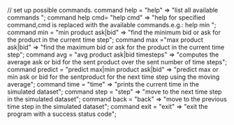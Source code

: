 // set up possible commands. 
command help = "help" => "list all available commands ";
command help cmd= "help cmd" => "help for specified command,cmd is replaced with the available
                                 commands.e.g.: help min ";
command min = "min product ask|bid" => "find the minimum bid or ask for the product in the current time step";
command max ="max product ask|bid" => "find the maximum bid or ask for the product in the current time step";
command avg = "avg product ask|bid timesteps" => "computes the average ask or bid for the sent product
                                                   over the sent number of time steps";
command predict = "predict max|min product ask|bid" => "predict max or min ask or bid for the sentproduct for
                                                        the next time step using the moving average";
command time = "time" => "prints the current time in the simulated dataset";
command step = "step" => "move to the next time step in the simulated dataset";
command back = "back" => "move to the previous time step in the simulated dataset";
command exit = "exit" => "exit the program with a success status code";
